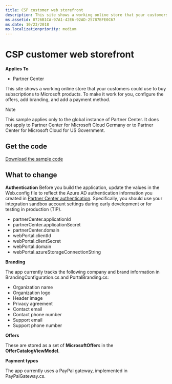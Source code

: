 ```yaml
---
title: CSP customer web storefront
description: This site shows a working online store that your customers could use to buy subscriptions to Microsoft products. To make it work for you, configure the offers, add branding, and add a payment method.
ms.assetid: 0726B1CA-97A1-42E6-92AD-25787BFE0C67
ms.date: 10/23/2018
ms.localizationpriority: medium
---
```


# CSP customer web storefront

**Applies To**

- Partner Center

This site shows a working online store that your customers could use to buy subscriptions to Microsoft products. To make it work for you, configure the offers, add branding, and add a payment method.

> [!NOTE]
> This sample applies only to the global instance of Partner Center. It does not apply to Partner Center for Microsoft Cloud Germany or to Partner Center for Microsoft Cloud for US Government.

## <span id="Get_the_code"/><span id="get_the_code"/><span id="GET_THE_CODE"/>Get the code

[Download the sample code](https://github.com/Microsoft/Partner-Center-Storefront)

## <span id="What_to_change"/><span id="what_to_change"/><span id="WHAT_TO_CHANGE"/>What to change

**Authentication** Before you build the application, update the values in the Web.config file to reflect the Azure AD authentication information you created in [Partner Center authentication](partner-center-authentication.md). Specifically, you should use your integration sandbox account settings during early development or for testing in production (TiP).

- partnerCenter.applicationId
- partnerCenter.applicationSecret
- partnerCenter.domain
- webPortal.clientId
- webPortal.clientSecret
- webPortal.domain
- webPortal.azureStorageConnectionString

**Branding**

The app currently tracks the following company and brand information in BrandingConfiguration.cs and PortalBranding.cs:

- Organization name
- Organization logo
- Header image
- Privacy agreement
- Contact email
- Contact phone number
- Support email
- Support phone number

**Offers**

These are stored as a set of **MicrosoftOffer**s in the **OfferCatalogViewModel**.

**Payment types**

The app currently uses a PayPal gateway, implemented in PayPalGateway.cs.